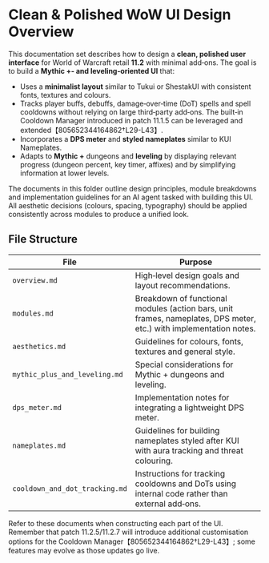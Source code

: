 # Clean & Polished WoW UI Design Overview

This documentation set describes how to design a **clean, polished user interface** for World of Warcraft retail **11.2** with minimal add‑ons.  The goal is to build a **Mythic +‑ and leveling‑oriented UI** that:

- Uses a **minimalist layout** similar to Tukui or ShestakUI with consistent fonts, textures and colours.
- Tracks player buffs, debuffs, damage‑over‑time (DoT) spells and spell cooldowns without relying on large third‑party add‑ons.  The built‑in Cooldown Manager introduced in patch 11.1.5 can be leveraged and extended【805652344164862†L29-L43】.
- Incorporates a **DPS meter** and **styled nameplates** similar to KUI Nameplates.
- Adapts to **Mythic +** dungeons and **leveling** by displaying relevant progress (dungeon percent, key timer, affixes) and by simplifying information at lower levels.

The documents in this folder outline design principles, module breakdowns and implementation guidelines for an AI agent tasked with building this UI.  All aesthetic decisions (colours, spacing, typography) should be applied consistently across modules to produce a unified look.

## File Structure

| File | Purpose |
|------|---------|
| `overview.md` | High‑level design goals and layout recommendations. |
| `modules.md` | Breakdown of functional modules (action bars, unit frames, nameplates, DPS meter, etc.) with implementation notes. |
| `aesthetics.md` | Guidelines for colours, fonts, textures and general style. |
| `mythic_plus_and_leveling.md` | Special considerations for Mythic + dungeons and leveling. |
| `dps_meter.md` | Implementation notes for integrating a lightweight DPS meter. |
| `nameplates.md` | Guidelines for building nameplates styled after KUI with aura tracking and threat colouring. |
| `cooldown_and_dot_tracking.md` | Instructions for tracking cooldowns and DoTs using internal code rather than external add‑ons. |

Refer to these documents when constructing each part of the UI.  Remember that patch 11.2.5/11.2.7 will introduce additional customisation options for the Cooldown Manager【805652344164862†L29-L43】; some features may evolve as those updates go live.

